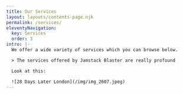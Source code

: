 ```yaml
---
title: Our Services
layout: layouts/contents-page.njk
permalink: /services/
eleventyNavigation:
  key: Services
  order: 3
intro: |-
  We offer a wide variety of services which you can browse below.

  > The services offered by Jamstack Blaster are really profound

  Look at this:

  ![28 Days Later London](/img/img_2607.jpeg)
---
```

